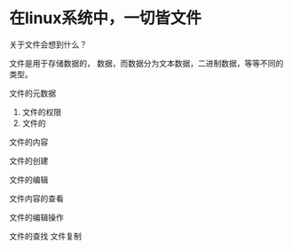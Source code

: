 

# 在linux系统中，一切皆文件

关于文件会想到什么？




文件是用于存储数据的，
数据，而数据分为文本数据，二进制数据，等等不同的类型。

文件的元数据
1. 文件的权限
2. 文件的


文件的内容



文件的创建

文件的编辑

文件内容的查看

文件的编辑操作

文件的查找
文件复制
